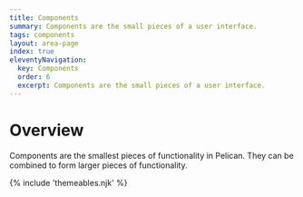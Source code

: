 ```yaml
---
title: Components
summary: Components are the small pieces of a user interface.
tags: components
layout: area-page
index: true
eleventyNavigation:
  key: Components
  order: 6
  excerpt: Components are the small pieces of a user interface.
---
```


# Overview

Components are the smallest pieces of functionality in Pelican. They can be combined to form larger pieces of functionality. 

{% include 'themeables.njk' %}
